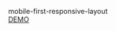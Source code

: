 mobile-first-responsive-layout </br>
<a href="https://brendacardona.github.io/mobile-first-responsive-layout/">DEMO</a>

